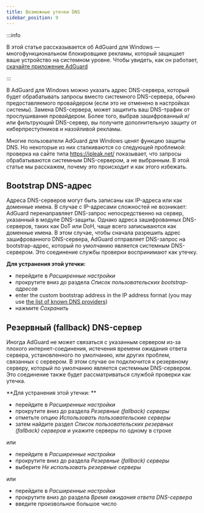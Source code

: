 ```yaml
---
title: Возможные утечки DNS
sidebar_position: 9
---
```


:::info

В этой статье рассказывается об AdGuard для Windows — многофункциональном блокировщике рекламы, который защищает ваше устройство на системном уровне. Чтобы увидеть, как он работает, [скачайте приложение AdGuard](https://agrd.io/download-kb-adblock)

:::

В AdGuard для Windows можно указать адрес DNS-сервера, который будет обрабатывать запросы вместо системного DNS-сервера, обычно предоставляемого провайдером (если это не отменено в настройках системы). Замена DNS-сервера, может защитить ваш DNS-трафик от прослушивания провайдером. Более того, выбрав зашифрованный и/или фильтрующий DNS-сервер, вы получите дополнительную защиту от киберпреступников и назойливой рекламы.

Многие пользователи AdGuard для Windows ценят функцию защиты DNS. Но некоторые из них сталкиваются со следующей проблемой: проверка на сайте типа https://ipleak.net/ показывает, что запросы обрабатываются системным DNS-сервером, а не выбранным. В этой статье мы расскажем, почему это происходит и как этого избежать.

## Bootstrap DNS-адрес

Адреса DNS-серверов могут быть записаны как IP-адреса или как доменные имена. В случае с IP-адресами сложностей не возникает: AdGuard перенаправляет DNS-запрос непосредственно на сервер, указанный в модуле DNS-защиты. Однако адреса зашифрованных DNS-серверов, таких как DoT или DoH, чаще всего записываются как доменные имена. В этом случае, чтобы сначала разрешить адрес зашифрованного DNS-сервера, AdGuard отправляет DNS-запрос на bootstrap-адрес, который по умолчанию является системным DNS-сервером. Это соединение службы проверки воспринимают как утечку.

**Для устранения этой утечки:**

- перейдите в *Расширенные настройки*
- прокрутите вниз до раздела *Список пользовательских bootstrap-адресов*
- enter the custom bootstrap address in the IP address format (you may use [the list of known DNS providers](https://adguard-dns.io/kb/general/dns-providers/))
- нажмите *Сохранить*

## Резервный (fallback) DNS-сервер

Иногда AdGuard не может связаться с указанным сервером из-за плохого интернет-соединения, истечения времени ожидания ответа сервера, установленного по умолчанию, или других проблем, связанных с сервером. В этом случае он подключится к резервному серверу, который по умолчанию является системным DNS-сервером. Это соединение также будет рассматриваться службой проверки как утечка.

**Для устранения этой утечки: **

- перейдите в *Расширенные настройки*
- прокрутите вниз до раздела *Резервные (fallback) серверы*
- отметьте опцию *Использовать пользовательские серверы*
- затем найдите раздел *Список пользовательских резервных (fallback) серверов* и укажите серверы по одному в строке

или

- перейдите в *Расширенные настройки*
- прокрутите вниз до раздела *Резервные (fallback) серверы*
- выберите *Не использовать резервные серверы*

или

- перейдите в *Расширенные настройки*
- прокрутите вниз до раздела *Время ожидания ответа DNS-сервера*
- введите произвольное большое число
